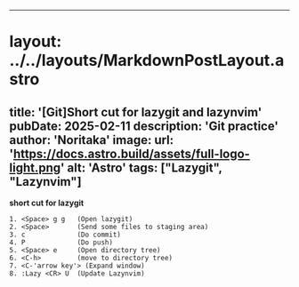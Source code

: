 
---
# layout: ../../layouts/MarkdownPostLayout.astro
title: '[Git]Short cut for lazygit and lazynvim'
pubDate: 2025-02-11
description: 'Git practice'
author: 'Noritaka'
image:
    url: 'https://docs.astro.build/assets/full-logo-light.png'
    alt: 'Astro'
tags: ["Lazygit", "Lazynvim"]
---



**short cut for lazygit**
```
1. <Space> g g   (Open lazygit)
2. <Space>       (Send some files to staging area)
3. c             (Do commit)
4. P             (Do push)
5. <Space> e     (Open directory tree)
6. <C-h>         (move to directory tree)
7. <C-'arrow key'> (Expand window)
8. :Lazy <CR> U  (Update Lazynvim)
```
